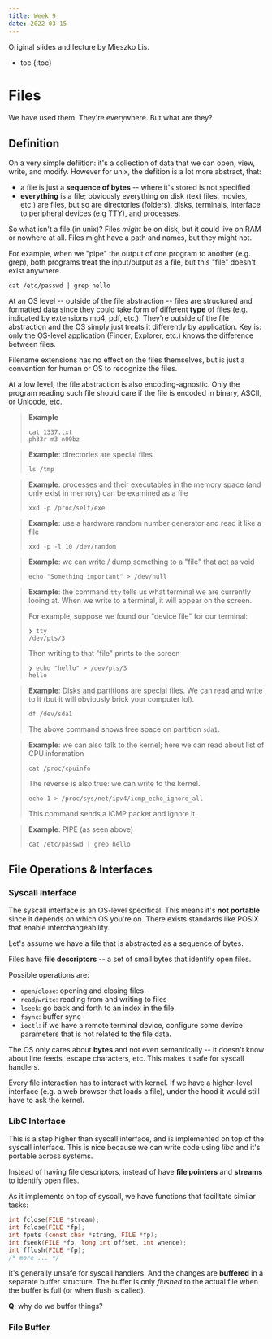 ```yaml
---
title: Week 9
date: 2022-03-15
---
```


Original slides and lecture by Mieszko Lis.

- toc
{:toc}
# Files

We have used them. They're everywhere. But what are they? 

## Definition

On a very simple defiition: it's a collection of data that we can open, view, write, and modify. However for unix, the defition is a lot more abstract, that:

- a file is just a **sequence of bytes** -- where it's stored is not specified
- **everything** is a file; obviously everything on disk (text files, movies, etc.) are files, but so are directories (folders), disks, terminals, interface to peripheral devices (e.g TTY), and processes.

So what isn't a file (in unix)? Files *might* be on disk, but it could live on RAM or nowhere at all. Files might have a path and names, but they might not.

For example, when we "pipe" the output of one program to another (e.g. grep), both programs treat the input/output as a file, but this "file" doesn't exist anywhere.

```shell
cat /etc/passwd | grep hello
```

At an OS level -- outside of the file abstraction -- files are structured and formatted data since they could take form of different **type** of files (e.g. indicated by extensions mp4, pdf, etc.). They're outside of the file abstraction and the OS simply just treats it differently by application. Key is: only the OS-level application (Finder, Explorer, etc.) knows the difference between files.

Filename extensions has no effect on the files themselves, but is just a convention for human or OS to recognize the files.

At a low level, the file abstraction is also encoding-agnostic. Only the program reading such file should care if the file is encoded in binary, ASCII, or Unicode, etc.

> **Example**
>
> ```shell
> cat 1337.txt
> ph33r m3 n00bz
> ```

> **Example**: directories are special files
>
> ```shell
> ls /tmp
> ```

> **Example**: processes and their executables in the memory space (and only exist in memory) can be examined as a file
>
> ```
> xxd -p /proc/self/exe
> ```
> 

> **Example**: use a hardware random number generator and read it like a file
>
> ```shell
> xxd -p -l 10 /dev/random
> ```

> **Example**: we can write / dump something to a "file" that act as void
>
> ```shell
> echo "Something important" > /dev/null
> ```

> **Example**: the command `tty` tells us what terminal we are currently looing at. When we write to a terminal, it will appear on the screen.
>
> For example, suppose we found our "device file" for our terminal:
>
> ```shell
> ❯ tty
> /dev/pts/3
> ```
>
> Then writing to that "file" prints to the screen
>
> ```shell
> ❯ echo "hello" > /dev/pts/3
> hello
> ```

> **Example**: Disks and partitions are special files. We can read and write to it (but it will obviously brick your computer lol).
>
> ```shell
> df /dev/sda1
> ```
>
> The above command shows free space on partition `sda1`.

> **Example**: we can also talk to the kernel; here we can read about list of CPU information
>
> ```shell
> cat /proc/cpuinfo
> ```
>
> The reverse is also true: we can write to the kernel.
>
> ```shell
> echo 1 > /proc/sys/net/ipv4/icmp_echo_ignore_all
> ```
>
> This command sends a ICMP packet and ignore it.

> **Example**: PIPE (as seen above)
>
> ```shell
> cat /etc/passwd | grep hello
> ```



## File Operations & Interfaces

### Syscall Interface

The syscall interface is an OS-level specifical. This means it's **not portable** since it depends on which OS you're on. There exists standards like POSIX that enable interchangeability.

Let's assume we have a file that is abstracted as a sequence of bytes.

Files have **file descriptors** -- a set of small bytes that identify open files.

Possible operations are:

- `open`/`close`: opening and closing files
- `read`/`write`: reading from and writing to files
- `lseek`: go back and forth to an index in the file. 
- `fsync`: buffer sync
- `ioctl`: if we have a remote terminal device, configure some device parameters that is not related to the file data.

The OS only cares about **bytes** and not even semantically -- it doesn't know about line feeds, escape characters, etc. This makes it safe for syscall handlers.

Every file interaction has to interact with kernel. If we have a higher-level interface (e.g. a web browser that loads a file), under the hood it would still have to ask the kernel.

### LibC Interface

This is a step higher than syscall interface, and is implemented on top of the syscall interface. This is nice because we can write code using *libc* and it's portable across systems.

Instead of having file descriptors, instead of have **file pointers** and **streams** to identify open files.

As it implements on top of syscall, we have functions that facilitate similar tasks:

```c
int fclose(FILE *stream);
int fclose(FILE *fp);
int fputs (const char *string, FILE *fp);
int fseek(FILE *fp, long int offset, int whence);
int fflush(FILE *fp);
/* more ... */
```

It's generally unsafe for syscall handlers. And the changes are **buffered** in a separate buffer structure. The buffer is only *flushed* to the actual file when the buffer is full (or when flush is called).

**Q**: why do we buffer things?



### File Buffer



